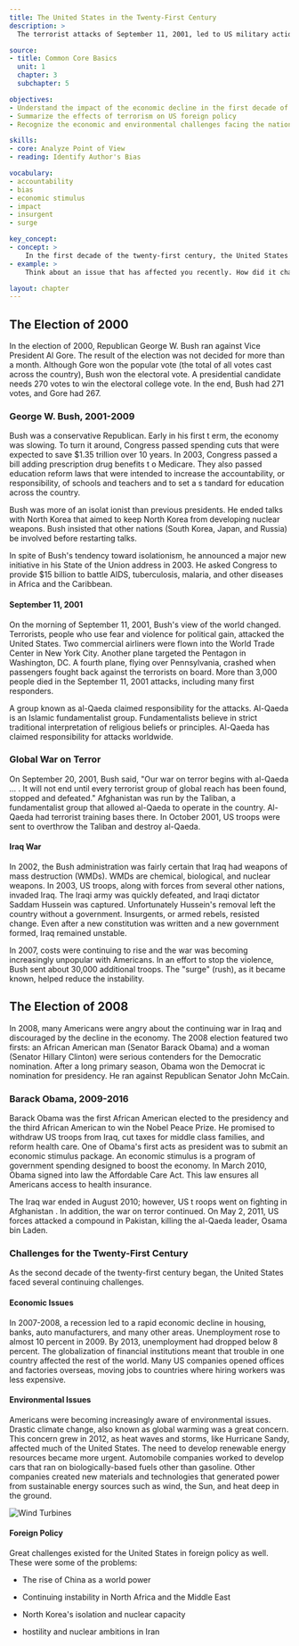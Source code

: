 ```yaml
---
title: The United States in the Twenty-First Century
description: >
  The terrorist attacks of September 11, 2001, led to US military action overseas, most notably in Afghanistan and Iraq. During the first decade of the new millenium, the United States and other nations experienced economic problems, which led to the Great Recession of 2009. In 2009, Barack Obama became the nation's first African American president.

source:
- title: Common Core Basics
  unit: 1
  chapter: 3
  subchapter: 5

objectives:
- Understand the impact of the economic decline in the first decade of the twenty-first century
- Summarize the effects of terrorism on US foreign policy 
- Recognize the economic and environmental challenges facing the nation

skills:
- core: Analyze Point of View
- reading: Identify Author's Bias

vocabulary:
- accountability
- bias
- economic stimulus
- impact
- insurgent
- surge

key_concept:
- concept: > 
    In the first decade of the twenty-first century, the United States experienced a terrorist attack, elected its first African American president, and suffered its largest economic decline since the Great Depression. 
- example: >
    Think about an issue that has affected you recently. How did it change your daily life? Did the government do anything to respond to the issue? Did that have any effect on you?<br /><br />The first decade of the twenty-first century was a turbulent time in the United States. Many important historical events occurred, events that affected people's priorities and way of life. These events also affected what people expected from their government.

layout: chapter
---
```

## The Election of 2000

In the election of 2000, Republican George W. Bush ran against Vice President Al Gore. The result of the election was not decided for more than a month. Although Gore won the popular vote (the total of all votes cast across the country), Bush won the electoral vote. A presidential candidate needs 270 votes to win the electoral college vote. In the end, Bush had 271 votes, and Gore had 267.

### George W. Bush, 2001-2009

Bush was a conservative Republican. Early in his first t erm, the economy was slowing. To turn it around, Congress passed spending cuts that were expected to save $1.35 trillion over 10 years. In 2003, Congress passed a bill adding prescription drug benefits t o Medicare. They also passed education reform laws that were intended to increase the accountability, or responsibility, of schools and teachers and to set a s tandard for education across the country.

Bush was more of an isolat ionist than previous presidents. He ended talks with North Korea that aimed to keep North Korea from developing nuclear weapons. Bush insisted that other nations (South Korea, Japan, and Russia) be involved before restarting talks.

In spite of Bush's tendency toward isolationism, he announced a major new initiative in his State of the Union address in 2003. He asked Congress to provide $15 billion to battle AIDS, tuberculosis, malaria, and other diseases in Africa and the Caribbean.

#### September 11, 2001

On the morning of September 11, 2001, Bush's view of the world changed. Terrorists, people who use fear and violence for political gain, attacked the United States. Two commercial airliners were flown into the World Trade Center in New York City. Another plane targeted the Pentagon in Washington, DC. A fourth plane, flying over Pennsylvania, crashed when passengers fought back against the terrorists on board. More than 3,000 people died in the September 11, 2001 attacks, including many first responders.

A group known as al-Qaeda claimed responsibility for the attacks. Al-Qaeda is an Islamic fundamentalist group. Fundamentalists believe in strict traditional interpretation of religious beliefs or principles. Al-Qaeda has claimed responsibility for attacks worldwide.

### Global War on Terror

On September 20, 2001, Bush said, "Our war on terror begins with al-Qaeda ... . It will not end until every terrorist group of global reach has been found, stopped and defeated." Afghanistan was run by the Taliban, a fundamentalist group that allowed al-Qaeda to operate in the country. Al-Qaeda had terrorist training bases there. In October 2001, US troops were sent to overthrow the Taliban and destroy al-Qaeda.

#### Iraq War

In 2002, the Bush administration was fairly certain that Iraq had weapons of mass destruction (WMDs). WMDs are chemical, biological, and nuclear weapons. In 2003, US troops, along with forces from several other nations, invaded Iraq. The Iraqi army was quickly defeated, and Iraqi dictator Saddam Hussein was captured. Unfortunately Hussein's removal left the country without a government. Insurgents, or armed rebels, resisted change. Even after a new constitution was written and a new government formed, Iraq remained unstable.

In 2007, costs were continuing to rise and the war was becoming increasingly unpopular with Americans. In an effort to stop the violence, Bush sent about 30,000 additional troops. The "surge" (rush), as it became known, helped reduce the instability.

## The Election of 2008

In 2008, many Americans were angry about the continuing war in Iraq and discouraged by the decline in the economy. The 2008 election featured two firsts: an African American man (Senator Barack Obama) and a woman (Senator Hillary Clinton) were serious contenders for the Democratic nomination. After a long primary season, Obama won the Democrat ic nomination for presidency. He ran against Republican Senator John McCain.

### Barack Obama, 2009-2016

Barack Obama was the first African American elected to the presidency and the third African American to win the Nobel Peace Prize. He promised to withdraw US troops from Iraq, cut taxes for middle class families, and reform health care. One of Obama's first acts as president was to submit an economic stimulus package. An economic stimulus is a program of government spending designed to boost the economy. In March 2010, Obama signed into law the Affordable Care Act. This law ensures all Americans access to health insurance.

The Iraq war ended in August 2010; however, US t roops went on fighting in Afghanistan . In addition, the war on terror continued. On May 2, 2011, US forces attacked a compound in Pakistan, killing the al-Qaeda leader, Osama bin Laden.

### Challenges for the Twenty-First Century

As the second decade of the twenty-first century began, the United States faced several continuing challenges.

#### Economic Issues

In 2007-2008, a recession led to a rapid economic decline in housing, banks, auto manufacturers, and many other areas. Unemployment rose to almost 10 percent in 2009. By 2013, unemployment had dropped below 8 percent. The globalization of financial institutions meant that trouble in one country affected the rest of the world. Many US companies opened offices and factories overseas, moving jobs to countries where hiring workers was less expensive.

#### Environmental Issues

Americans were becoming increasingly aware of environmental issues. Drastic climate change, also known as global warming was a great concern. This concern grew in 2012, as heat waves and storms, like Hurricane Sandy, affected much of the United States. The need to develop renewable energy resources became more urgent. Automobile companies worked to develop cars that ran on biologically-based fuels other than gasoline. Other companies created new materials and technologies that generated power from sustainable energy sources such as wind, the Sun, and heat deep in the ground.

![Wind Turbines]()

#### Foreign Policy

Great challenges existed for the United States in foreign policy as well. These were some of the problems:

  * The rise of China as a world power
  
  * Continuing instability in North Africa and the Middle East
  
  * North Korea's isolation and nuclear capacity
  
  * hostility and nuclear ambitions in Iran